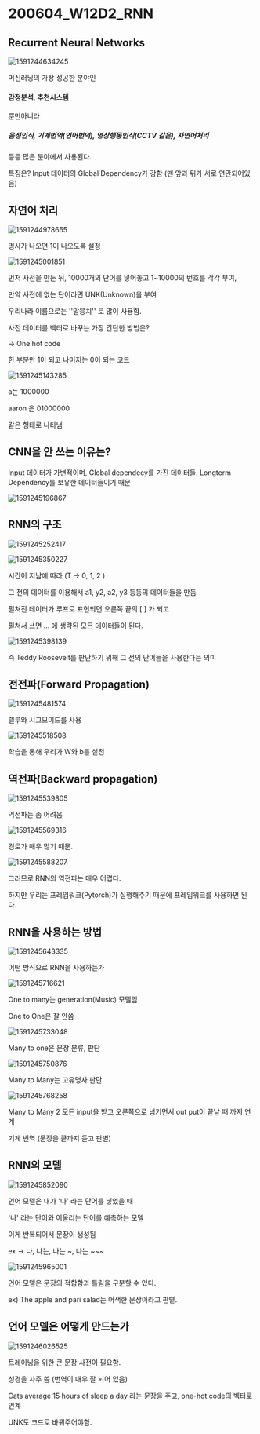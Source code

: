 # 200604_W12D2_RNN



## Recurrent Neural Networks



![1591244634245](assets/1591244634245.png)



머신러닝의 가장 성공한 분야인

#### 감정분석, 추천시스템

뿐만아니라

##### 음성인식, 기계번역(언어번역), 영상행동인식(CCTV 같은), 자연어처리

등등 많은 분야에서 사용된다.





특징은?
Input 데이터의 Global Dependency가 강함 (맨 앞과 뒤가 서로 연관되어있음)







## 자연어 처리



![1591244978655](assets/1591244978655.png)

명사가 나오면 1이 나오도록 설정





![1591245001851](assets/1591245001851.png)

먼저 사전을 만든 뒤, 10000개의 단어를 넣어놓고 1~10000의 번호를 각각 부여,

만약 사전에 없는 단어라면 UNK(Unknown)을 부여



우리나라 이름으로는 ''말뭉치'' 로 많이 사용함.





사전 데이터를 벡터로 바꾸는 가장 간단한 방법은? 

-> One hot code

한 부분만 1이 되고 나머지는 0이 되는 코드 



![1591245143285](assets/1591245143285.png)

a는 1000000

aaron 은 01000000 

같은 형태로 나타냄



## CNN을 안 쓰는 이유는?

Input 데이터가 가변적이며, Global dependecy를 가진 데이터들, Longterm Dependency를 보유한 데이터들이기 때문

![1591245196867](assets/1591245196867.png)





## RNN의 구조



![1591245252417](assets/1591245252417.png)





![1591245350227](assets/1591245350227.png)

시간이 지남에 따라 (T -> 0, 1, 2 )

그 전의 데이터를 이용해서 a1, y2, a2, y3 등등의 데이터들을 만듬



펼쳐진 데이터가 루프로 표현되면 오른쪽 끝의 [ ] 가 되고

펼쳐서 쓰면 ... 에 생략된 모든 데이터들이 된다.





![1591245398139](assets/1591245398139.png)

즉 Teddy Roosevelt를 판단하기 위해 그 전의 단어들을 사용한다는 의미





## 전전파(Forward Propagation)

![1591245481574](assets/1591245481574.png)



렐루와 시그모이드를 사용



![1591245518508](assets/1591245518508.png)



학습을 통해 우리가 W와 b를 설정





## 역전파(Backward propagation)

![1591245539805](assets/1591245539805.png)



역전파는 좀 어려움 



![1591245569316](assets/1591245569316.png)

경로가 매우 많기 때문.

![1591245588207](assets/1591245588207.png)

그러므로 RNN의 역전파는 매우 어렵다.



하지만 우리는 프레임워크(Pytorch)가 실행해주기 때문에 프레임워크를 사용하면 된다.





## RNN을 사용하는 방법

![1591245643335](assets/1591245643335.png)



어떤 방식으로 RNN을 사용하는가



![1591245716621](assets/1591245716621.png)

One to many는 generation(Music) 모델임

One to One은 잘 안씀





![1591245733048](assets/1591245733048.png)



Many to one은 문장 분류, 판단



![1591245750876](assets/1591245750876.png)

Many to Many는 고유명사 판단



![1591245768258](assets/1591245768258.png)

Many to Many 2  모든 input을 받고 오른쪽으로 넘기면서 out put이 끝날 때 까지 연계

기계 번역 (문장을 끝까지 듣고 판별)





## RNN의 모델

![1591245852090](assets/1591245852090.png)



언어 모델은 내가 '나' 라는 단어를 넣었을 때

'나' 라는 단어와 어울리는 단어를 예측하는 모델



이게 반복되어서 문장이 생성됨

ex -> 나, 나는, 나는 ~,  나는 ~~~





![1591245965001](assets/1591245965001.png)



언어 모델은 문장의 적합함과 틀림을 구분할 수 있다.

ex) The apple and pari salad는 어색한 문장이라고 판별.





## 언어 모델은 어떻게 만드는가

![1591246026525](assets/1591246026525.png)



트레이닝을 위한 큰 문장 사전이 필요함.



성경을 자주 씀 (번역이 매우 잘 되어 있음)



Cats average 15 hours of sleep a day 라는 문장을 주고, one-hot code의 벡터로 연계



UNK도 코드로 바꿔주어야함.